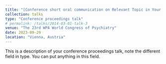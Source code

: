 ```yaml
---
title: "[Conference short oral communication on Relevant Topic in Your Field](../files/talk1.pdf)"
collection: talks
type: "Conference proceedings talk"
# permalink: /talks/2014-03-01-talk-3
venue: "The 23rd WPA World Congress of Psychiatry"
date: 2023-09-29
location: "Vienna, Austria"
---
```


This is a description of your conference proceedings talk, note the different field in type. You can put anything in this field.

